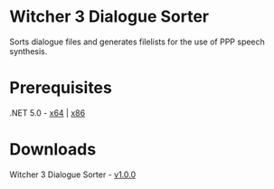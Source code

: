 # Witcher 3 Dialogue Sorter
Sorts dialogue files and generates filelists for the use of PPP speech synthesis.

# Prerequisites
.NET 5.0 - [x64](https://dotnet.microsoft.com/download/dotnet/thank-you/runtime-desktop-5.0.5-windows-x64-installer) | [x86](https://dotnet.microsoft.com/download/dotnet/thank-you/runtime-desktop-5.0.5-windows-x86-installer)

# Downloads
Witcher 3 Dialogue Sorter - [v1.0.0](https://github.com/PancakeGiraffe/Witcher-3-Dialogue-Sorter/releases/download/v1.0.0/W3DS.zip)
